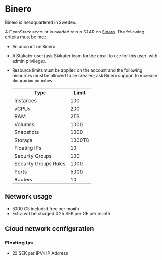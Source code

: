 # Binero

Binero is headquartered in Sweden.

A OpenStack account is needed to run SAAP on [Binero](https://binero.com/en/). The following criteria must be met:

- An account on Binero.
- A Stakater user (ask Stakater team for the email to use for this user) with admin privileges.
- Resource limits must be applied on the account and the following resources must be allowed to be created; ask Binero support to increase the quotas as below

  | Type | Limit |
  |---|---|
  | Instances | 100 |
  | vCPUs | 200 |
  | RAM | 2TB |
  | Volumes | 1000 |
  | Snapshots | 1000 |
  | Storage | 1000TB |
  | Floating IPs | 10 |
  | Security Groups | 100 |
  | Security Groups Rules | 1000 |
  | Ports  | 5000 |
  | Routers | 10 |

## Network usage

- 5000 GB included free per month
- Extra will be charged 0.25 SEK per GB per month

## Cloud network configuration

### Floating Ips

- 20 SEK per IPV4 IP Address
